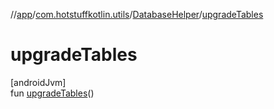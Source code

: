 //[app](../../../index.md)/[com.hotstuffkotlin.utils](../index.md)/[DatabaseHelper](index.md)/[upgradeTables](upgrade-tables.md)

# upgradeTables

[androidJvm]\
fun [upgradeTables](upgrade-tables.md)()
